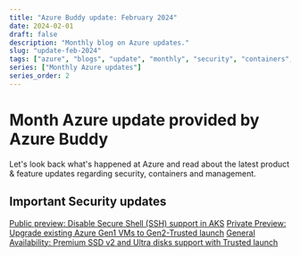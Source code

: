 ```yaml
---
title: "Azure Buddy update: February 2024"
date: 2024-02-01
draft: false
description: "Monthly blog on Azure updates."
slug: "update-feb-2024"
tags: ["azure", "blogs", "update", "monthly", "security", "containers", "management"]
series: ["Monthly Azure updates"]
series_order: 2
---
```


# Month Azure update provided by Azure Buddy

Let's look back what's happened at Azure and read about the latest product & feature updates regarding security, containers and management.

## Important Security updates

[Public preview: Disable Secure Shell (SSH) support in AKS](https://azure.microsoft.com/en-us/updates/public-preview-disable-secure-shell-ssh-support-in-aks-2/)
[Private Preview: Upgrade existing Azure Gen1 VMs to Gen2-Trusted launch](https://azure.microsoft.com/en-us/updates/private-preview-upgrade-existing-azure-gen1-vms-to-gen2trusted-launch/)
[General Availability: Premium SSD v2 and Ultra disks support with Trusted launch](https://azure.microsoft.com/en-us/updates/premium-ssd-v2-and-ultra-disks-support-with-trusted-launch-vm/)

